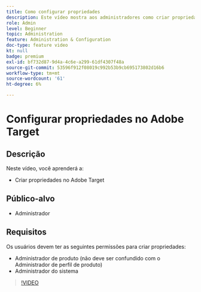 ```yaml
---
title: Como configurar propriedades
description: Este vídeo mostra aos administradores como criar propriedades no Adobe Target.
role: Admin
level: Beginner
topic: Administration
feature: Administration & Configuration
doc-type: feature video
kt: null
badge: premium
exl-id: bf732d87-9d4a-4c6e-a299-61df4307f48a
source-git-commit: 53596f912f08019c992b53b9cb695173802d16b6
workflow-type: tm+mt
source-wordcount: '61'
ht-degree: 6%

---
```


# Configurar propriedades no Adobe Target

## Descrição

Neste vídeo, você aprenderá a:

* Criar propriedades no Adobe Target

## Público-alvo

* Administrador

## Requisitos

Os usuários devem ter as seguintes permissões para criar propriedades:

* Administrador de produto (não deve ser confundido com o Administrador de perfil de produto)
* Administrador do sistema

>[!VIDEO](https://video.tv.adobe.com/v/18990/?quality=12)
